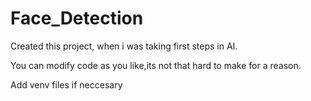 # Face_Detection
Created this project, when i was taking first steps in AI.

 You can modify code as you like,its not that hard to make for a reason.

Add venv files if neccesary
